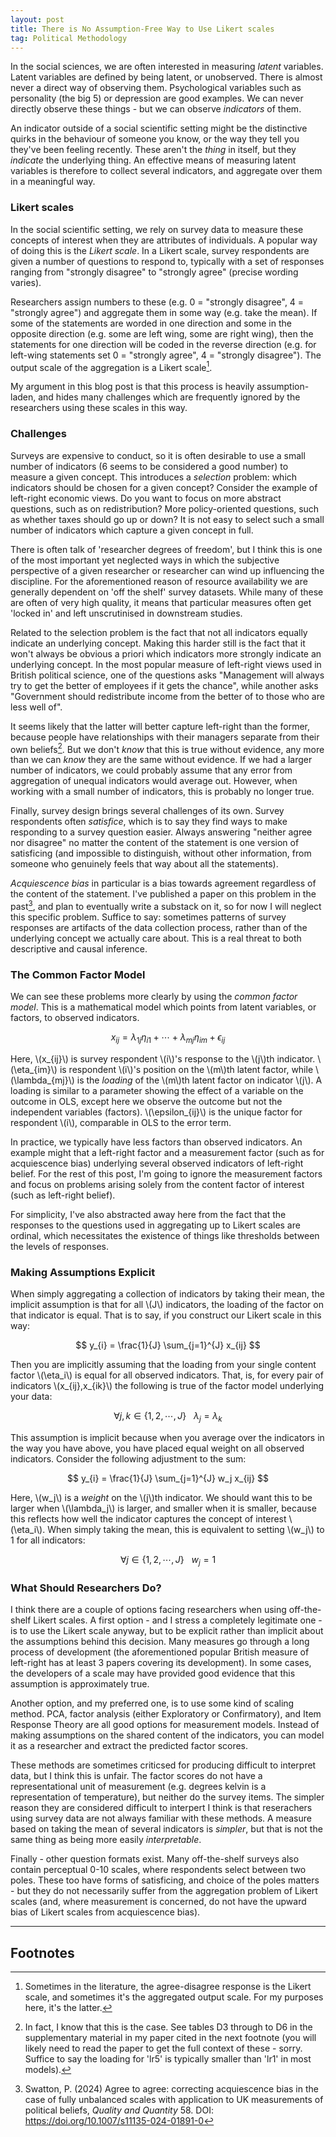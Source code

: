 ```yaml
---
layout: post
title: There is No Assumption-Free Way to Use Likert scales
tag: Political Methodology
---
```


In the social sciences, we are often interested in measuring _latent_ variables. Latent variables are defined by being latent, or unobserved. There is almost never a direct way of observing them. Psychological variables such as personality (the big 5) or depression are good examples. We can never directly observe these things - but we can observe _indicators_ of them.

An indicator outside of a social scientific setting might be the distinctive quirks in the behaviour of someone you know, or the way they tell you they've been feeling recently. These aren't the _thing_ in itself, but they _indicate_ the underlying thing. An effective means of measuring latent variables is therefore to collect several indicators, and aggregate over them in a meaningful way.

### Likert scales

In the social scientific setting, we rely on survey data to measure these concepts of interest when they are attributes of individuals. A popular way of doing this is the _Likert scale_. In a Likert scale, survey respondents are given a number of questions to respond to, typically with a set of responses ranging from "strongly disagree" to "strongly agree" (precise wording varies).

Researchers assign numbers to these (e.g. 0 = "strongly disagree", 4 = "strongly agree") and aggregate them in some way (e.g. take the mean). If some of the statements are worded in one direction and some in the opposite direction (e.g. some are left wing, some are right wing), then the statements for one direction will be coded in the reverse direction (e.g. for left-wing statements set 0 = "strongly agree", 4 = "strongly disagree"). The output scale of the aggregation is a Likert scale[^1].

My argument in this blog post is that this process is heavily assumption-laden, and hides many challenges which are frequently ignored by the researchers using these scales in this way.

### Challenges

Surveys are expensive to conduct,  so it is often desirable to use a small number of indicators (6 seems to be considered a good number) to measure a given concept. This introduces a _selection_ problem: which indicators should be chosen for a given concept? Consider the example of left-right economic views. Do you want to focus on more abstract questions, such as on redistribution? More policy-oriented questions, such as whether taxes should go up or down? It is not easy to select such a small number of indicators which capture a given concept in full.

There is often talk of 'researcher degrees of freedom', but I think this is one of the most important yet neglected ways in which the subjective perspective of a given researcher or researcher can wind up influencing the discipline. For the aforementioned reason of resource availability we are generally dependent on 'off the shelf' survey datasets. While many of these are often of very high quality, it means that particular measures often get 'locked in' and left unscrutinised in downstream studies.

Related to the selection problem is the fact that not all indicators equally indicate an underlying concept. Making this harder still is the fact that it won't always be obvious a priori which indicators more strongly indicate an underlying concept. In the most popular measure of left-right views used in British political science, one of the questions asks "Management will always try to get the better of employees if it gets the chance", while another asks "Government should redistribute income from the better of to those who are less well of".

It seems likely that the latter will better capture left-right than the former, because people have relationships with their managers separate from their own beliefs[^2]. But we don't _know_ that this is true without evidence, any more than we can _know_ they are the same without evidence. If we had a larger number of indicators, we could probably assume that any error from aggregation of unequal indicators would average out. However, when working with a small number of indicators, this is probably no longer true.

Finally, survey design brings several challenges of its own. Survey respondents often _satisfice_, which is to say they find ways to make responding to a survey question easier. Always answering "neither agree nor disagree" no matter the content of the statement is one version of satisficing (and impossible to distinguish, without other information, from someone who genuinely feels that way about all the statements).

_Acquiescence bias_ in particular is a bias towards agreement regardless of the content of the statement. I've published a paper on this problem in the past[^3], and plan to eventually write a substack on it, so for now I will neglect this specific problem. Suffice to say: sometimes patterns of survey responses are artifacts of the data collection process, rather than of the underlying concept we actually care about. This is a real threat to both descriptive and causal inference. 


### The Common Factor Model

We can see these problems more clearly by using the _common factor model_. This is a mathematical model which points from latent variables, or factors, to observed indicators.

$$ x_{ij} = \lambda_{1j} \eta_{i1} + \cdots + \lambda_{mj} \eta_{im} + \epsilon_{ij}  $$

Here, \\(x_{ij}\\) is survey respondent \\(i\\)'s response to the \\(j\\)th indicator. \\(\eta_{im}\\) is respondent \\(i\\)'s position on the \\(m\\)th latent factor, while \\(\lambda_{mj}\\) is the _loading_ of the \\(m\\)th latent factor on indicator \\(j\\). A loading is similar to a parameter showing the effect of a variable on the outcome in OLS, except here we observe the outcome but not the independent variables (factors). \\(\epsilon_{ij}\\) is the unique factor for respondent \\(i\\), comparable in OLS to the error term.

In practice, we typically have less factors than observed indicators. An example might that a left-right factor and a measurement factor (such as for acquiescence bias) underlying several observed indicators of left-right belief. For the rest of this post, I'm going to ignore the measurement factors and focus on problems arising solely from the content factor of interest (such as left-right belief).

For simplicity, I've also abstracted away here from the fact that the responses to the questions used in aggregating up to Likert scales are ordinal, which necessitates the existence of things like thresholds between the levels of responses.

### Making Assumptions Explicit

When simply aggregating a collection of indicators by taking their mean, the implicit assumption is that for all \\(J\\) indicators, the loading of the factor on that indicator is equal. That is to say, if you construct our Likert scale in this way:

$$ y_{i} = \frac{1}{J} \sum_{j=1}^{J} x_{ij} $$

Then you are implicitly assuming that the loading from your single content factor \\(\eta_i\\) is equal for all observed indicators. That, is, for every pair of indicators \\(x_{ij},x_{ik}\\) the following is true of the factor model underlying your data:

$$ \forall j,k \in \{1,2,\cdots,J\} ~~~ \lambda_j = \lambda_k $$

This assumption is implicit because when you average over the indicators in the way you have above, you have placed equal weight on all observed indicators. Consider the following adjustment to the sum:

$$ y_{i} = \frac{1}{J} \sum_{j=1}^{J} w_j x_{ij} $$

Here, \\(w_j\\) is a _weight_ on the \\(j\\)th indicator. We should want this to be larger when \\(\lambda_j\\) is larger, and smaller when it is smaller, because this reflects how well the indicator captures the concept of interest \\(\eta_i\\). When simply taking the mean, this is equivalent to setting \\(w_j\\) to 1 for all indicators:

$$ \forall j \in \{1,2,\cdots,J\} ~~~ w_j = 1 $$

### What Should Researchers Do?

I think there are a couple of options facing researchers when using off-the-shelf Likert scales. A first option - and I stress a completely legitimate one - is to use the Likert scale anyway, but to be explicit rather than implicit about the assumptions behind this decision. Many measures go through a long process of development (the aforementioned popular British measure of left-right has at least 3 papers covering its development). In some cases, the developers of a scale may have provided good evidence that this assumption is approximately true.

Another option, and my preferred one, is to use some kind of scaling method. PCA, factor analysis (either Exploratory or Confirmatory), and Item Response Theory are all good options for measurement models. Instead of making assumptions on the shared content of the indicators, you can model it as a researcher and extract the predicted factor scores.

These methods are sometimes criticsed for producing difficult to interpret data, but I think this is unfair. The factor scores do not have a representational unit of measurement (e.g. degrees kelvin is a representation of temperature), but neither do the survey items. The simpler reason they are considered difficult to interpert I think is that reserachers using survey data are not always familiar with these methods. A measure based on taking the mean of several indicators is _simpler_, but that is not the same thing as being more easily _interpretable_.

Finally - other question formats exist. Many off-the-shelf surveys also contain perceptual 0-10 scales, where respondents select between two poles. These too have forms of satisficing, and choice of the poles matters - but they do not necessarily suffer from the aggregation problem of Likert scales (and, where measurement is concerned, do not have the upward bias of Likert scales from acquiescence bias).

---

## Footnotes

[^1]: Sometimes in the literature, the agree-disagree response is the Likert scale, and sometimes it's the aggregated output scale. For my purposes here, it's the latter.
[^2]: In fact, I know that this is the case. See tables D3 through to D6 in the supplementary material in my paper cited in the next footnote (you will likely need to read the paper to get the full context of these - sorry. Suffice to say the loading for 'lr5' is typically smaller than 'lr1' in most models).
[^3]: Swatton, P. (2024) Agree to agree: correcting acquiescence bias in the case of fully unbalanced scales with application to UK measurements of political beliefs, _Quality and Quantity_ 58. DOI: <https://doi.org/10.1007/s11135-024-01891-0>